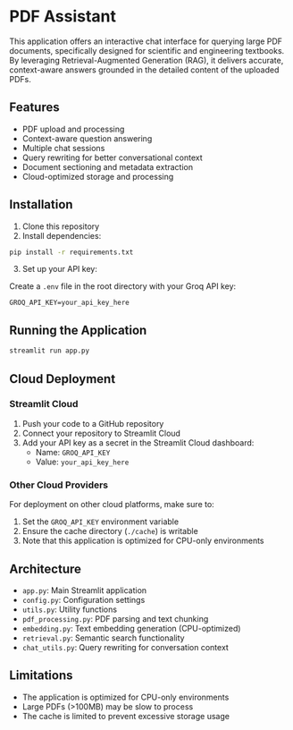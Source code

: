 # PDF Assistant

This application offers an interactive chat interface for querying large PDF documents, specifically designed for scientific and engineering textbooks. By leveraging Retrieval-Augmented Generation (RAG), it delivers accurate, context-aware answers grounded in the detailed content of the uploaded PDFs.

## Features

- PDF upload and processing
- Context-aware question answering
- Multiple chat sessions
- Query rewriting for better conversational context
- Document sectioning and metadata extraction
- Cloud-optimized storage and processing

## Installation

1. Clone this repository
2. Install dependencies:

```bash
pip install -r requirements.txt
```

3. Set up your API key:

Create a `.env` file in the root directory with your Groq API key:

```
GROQ_API_KEY=your_api_key_here
```

## Running the Application

```bash
streamlit run app.py
```

## Cloud Deployment

### Streamlit Cloud

1. Push your code to a GitHub repository
2. Connect your repository to Streamlit Cloud
3. Add your API key as a secret in the Streamlit Cloud dashboard:
   - Name: `GROQ_API_KEY`
   - Value: `your_api_key_here`

### Other Cloud Providers

For deployment on other cloud platforms, make sure to:
1. Set the `GROQ_API_KEY` environment variable
2. Ensure the cache directory (`./cache`) is writable
3. Note that this application is optimized for CPU-only environments

## Architecture

- `app.py`: Main Streamlit application
- `config.py`: Configuration settings
- `utils.py`: Utility functions
- `pdf_processing.py`: PDF parsing and text chunking
- `embedding.py`: Text embedding generation (CPU-optimized)
- `retrieval.py`: Semantic search functionality
- `chat_utils.py`: Query rewriting for conversation context

## Limitations

- The application is optimized for CPU-only environments
- Large PDFs (>100MB) may be slow to process
- The cache is limited to prevent excessive storage usage
